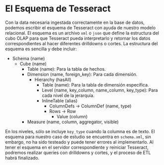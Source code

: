 # El Esquema de Tesseract

Con la data necesaria ingestada correctamente en la base de datos, podemos escribir el esquema de Tesseract con ayuda de nuestro modelo relacional. El esquema es un archivo `xml` o `json` que define la estructura del cubo OLAP para que Tesseract pueda interpretarlo y retornar los datos correspondientes al hacer diferentes drilldowns o cortes. La estructura del esquema es sencilla y debe incluir:

* Schema (name)
    * Cube (name)
        * Table (name): Para la tabla de hechos.
        * Dimension (name, foreign_key): Para cada dimensión.
            * Hierarchy (hasAll)
                * Table (name): Para la tabla de dimensión específica.
                * Level (name, key_column, name_column, key_type): Para cada nivel de la jerarquía.
                * InlineTable (alias)
                    * ColumnDefs -> ColumnDef (name, type)
                    * Rows -> Row
                        * Value (column)
        * Measure (name, column, aggregator, visible)


En los niveles, sólo se incluye `key_type` cuando la columna es de texto. El esquema para nuestro caso de estudio se encuentra en `schema.xml`, sin embargo, no ha sido testeado y puede tener errores al implementarlo. Al tener el esquema en el servidor correspondiente y reiniciar Tesseract, podremos realizar queries con drilldowns y cortes, y el proceso de ETL habrá finalizado.